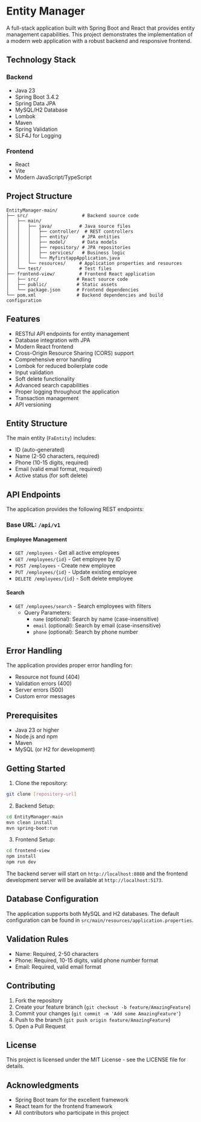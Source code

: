# Entity Manager

A full-stack application built with Spring Boot and React that provides entity management capabilities. This project demonstrates the implementation of a modern web application with a robust backend and responsive frontend.

## Technology Stack

### Backend

- Java 23
- Spring Boot 3.4.2
- Spring Data JPA
- MySQL/H2 Database
- Lombok
- Maven
- Spring Validation
- SLF4J for Logging

### Frontend

- React
- Vite
- Modern JavaScript/TypeScript

## Project Structure

```
EntityManager-main/
├── src/                    # Backend source code
│   ├── main/
│   │   ├── java/          # Java source files
│   │   │   ├── controller/  # REST controllers
│   │   │   ├── entity/     # JPA entities
│   │   │   ├── model/      # Data models
│   │   │   ├── repository/ # JPA repositories
│   │   │   ├── services/   # Business logic
│   │   │   └── MyfirstappApplication.java
│   │   └── resources/     # Application properties and resources
│   └── test/              # Test files
├── frontend-view/         # Frontend React application
│   ├── src/              # React source code
│   ├── public/           # Static assets
│   └── package.json      # Frontend dependencies
└── pom.xml               # Backend dependencies and build configuration
```

## Features

- RESTful API endpoints for entity management
- Database integration with JPA
- Modern React frontend
- Cross-Origin Resource Sharing (CORS) support
- Comprehensive error handling
- Lombok for reduced boilerplate code
- Input validation
- Soft delete functionality
- Advanced search capabilities
- Proper logging throughout the application
- Transaction management
- API versioning

## Entity Structure

The main entity (`FaEntity`) includes:

- ID (auto-generated)
- Name (2-50 characters, required)
- Phone (10-15 digits, required)
- Email (valid email format, required)
- Active status (for soft delete)

## API Endpoints

The application provides the following REST endpoints:

### Base URL: `/api/v1`

#### Employee Management

- `GET /employees` - Get all active employees
- `GET /employees/{id}` - Get employee by ID
- `POST /employees` - Create new employee
- `PUT /employees/{id}` - Update existing employee
- `DELETE /employees/{id}` - Soft delete employee

#### Search

- `GET /employees/search` - Search employees with filters
  - Query Parameters:
    - `name` (optional): Search by name (case-insensitive)
    - `email` (optional): Search by email (case-insensitive)
    - `phone` (optional): Search by phone number

## Error Handling

The application provides proper error handling for:

- Resource not found (404)
- Validation errors (400)
- Server errors (500)
- Custom error messages

## Prerequisites

- Java 23 or higher
- Node.js and npm
- Maven
- MySQL (or H2 for development)

## Getting Started

1. Clone the repository:

```bash
git clone [repository-url]
```

2. Backend Setup:

```bash
cd EntityManager-main
mvn clean install
mvn spring-boot:run
```

3. Frontend Setup:

```bash
cd frontend-view
npm install
npm run dev
```

The backend server will start on `http://localhost:8080` and the frontend development server will be available at `http://localhost:5173`.

## Database Configuration

The application supports both MySQL and H2 databases. The default configuration can be found in `src/main/resources/application.properties`.

## Validation Rules

- Name: Required, 2-50 characters
- Phone: Required, 10-15 digits, valid phone number format
- Email: Required, valid email format

## Contributing

1. Fork the repository
2. Create your feature branch (`git checkout -b feature/AmazingFeature`)
3. Commit your changes (`git commit -m 'Add some AmazingFeature'`)
4. Push to the branch (`git push origin feature/AmazingFeature`)
5. Open a Pull Request

## License

This project is licensed under the MIT License - see the LICENSE file for details.

## Acknowledgments

- Spring Boot team for the excellent framework
- React team for the frontend framework
- All contributors who participate in this project
